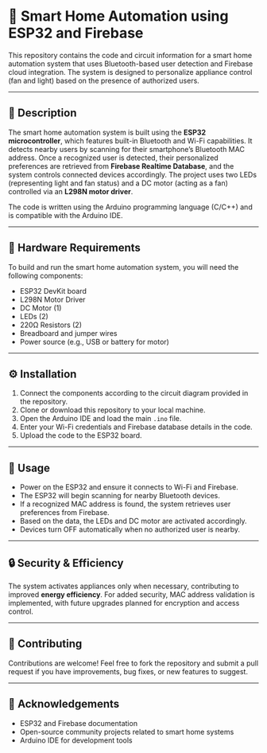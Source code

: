 
# 🔌 Smart Home Automation using ESP32 and Firebase

This repository contains the code and circuit information for a smart home automation system that uses Bluetooth-based user detection and Firebase cloud integration. The system is designed to personalize appliance control (fan and light) based on the presence of authorized users.

---

## 📝 Description

The smart home automation system is built using the **ESP32 microcontroller**, which features built-in Bluetooth and Wi-Fi capabilities. It detects nearby users by scanning for their smartphone’s Bluetooth MAC address. Once a recognized user is detected, their personalized preferences are retrieved from **Firebase Realtime Database**, and the system controls connected devices accordingly. The project uses two LEDs (representing light and fan status) and a DC motor (acting as a fan) controlled via an **L298N motor driver**.

The code is written using the Arduino programming language (C/C++) and is compatible with the Arduino IDE.

---

## 🧰 Hardware Requirements

To build and run the smart home automation system, you will need the following components:

- ESP32 DevKit board  
- L298N Motor Driver  
- DC Motor (1)  
- LEDs (2)  
- 220Ω Resistors (2)  
- Breadboard and jumper wires  
- Power source (e.g., USB or battery for motor)  

---

## ⚙️ Installation

1. Connect the components according to the circuit diagram provided in the repository.
2. Clone or download this repository to your local machine.
3. Open the Arduino IDE and load the main `.ino` file.
4. Enter your Wi-Fi credentials and Firebase database details in the code.
5. Upload the code to the ESP32 board.

---

## 🚀 Usage

- Power on the ESP32 and ensure it connects to Wi-Fi and Firebase.
- The ESP32 will begin scanning for nearby Bluetooth devices.
- If a recognized MAC address is found, the system retrieves user preferences from Firebase.
- Based on the data, the LEDs and DC motor are activated accordingly.
- Devices turn OFF automatically when no authorized user is nearby.

---

## 🔒 Security & Efficiency

The system activates appliances only when necessary, contributing to improved **energy efficiency**. For added security, MAC address validation is implemented, with future upgrades planned for encryption and access control.

---

## 🤝 Contributing

Contributions are welcome! Feel free to fork the repository and submit a pull request if you have improvements, bug fixes, or new features to suggest.

---

## 🙏 Acknowledgements

- ESP32 and Firebase documentation  
- Open-source community projects related to smart home systems  
- Arduino IDE for development tools  
